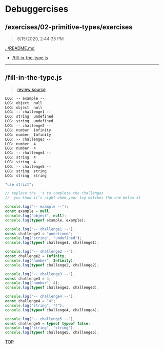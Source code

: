 # Debuggercises 

## /exercises/02-primitive-types/exercises 

> 6/15/2020, 2:44:35 PM 

[../README.md](../README.md)

- [/fill-in-the-type.js](#fill-in-the-typejs)  

---

## /fill-in-the-type.js 

>  
>
> [review source](../../../exercises/02-primitive-types/exercises/fill-in-the-type.js)

```txt
LOG: -- example --
LOG: object  null
LOG: object  null
LOG: -- challenge1 --
LOG: string  undefined
LOG: string  undefined
LOG: -- challenge2 --
LOG: number  Infinity
LOG: number  Infinity
LOG: -- challenge3 --
LOG: number  4
LOG: number  4
LOG: -- challenge4 --
LOG: string  4
LOG: string  4
LOG: -- challenge5 --
LOG: string  string
LOG: string  string
```

```js
"use strict";

// replace the _'s to complete the challenges
//  you know it's right when your log matches the one below it

console.log("-- example --");
const example = null;
console.log("object", null);
console.log(typeof example, example);

console.log("-- challenge1 --");
const challenge1 = "undefined";
console.log("string", "undefined");
console.log(typeof challenge1, challenge1);

console.log("-- challenge2 --");
const challenge2 = Infinity;
console.log("number", Infinity);
console.log(typeof challenge2, challenge2);

console.log("-- challenge3 --");
const challenge3 = 4;
console.log("number", 4);
console.log(typeof challenge3, challenge3);

console.log("-- challenge4 --");
const challenge4 = "4";
console.log("string", "4");
console.log(typeof challenge4, challenge4);

console.log("-- challenge5 --");
const challenge5 = typeof typeof false;
console.log("string", "string");
console.log(typeof challenge5, challenge5);

```

[TOP](#debuggercises)

